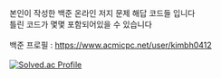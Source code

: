 본인이 작성한 백준 온라인 저지 문제 해답 코드들 입니다\
틀린 코드가 몇몇 포함되어있을 수 있습니다\
\
백준 프로필 : https://www.acmicpc.net/user/kimbh0412 \
\
[![Solved.ac Profile](http://mazassumnida.wtf/api/v2/generate_badge?boj=kimbh0412)](https://solved.ac/profile/kimbh0412/)
